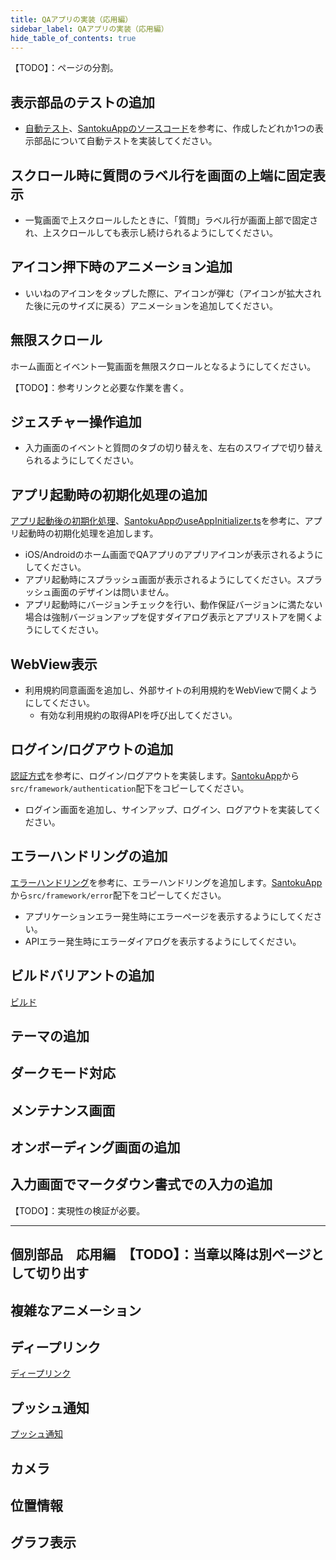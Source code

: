 ```yaml
---
title: QAアプリの実装（応用編）
sidebar_label: QAアプリの実装（応用編）
hide_table_of_contents: true
---
```


【TODO】：ページの分割。

## 表示部品のテストの追加

- [自動テスト](/react-native/santoku/test-planning/ut-planning#%E8%87%AA%E5%8B%95%E3%83%86%E3%82%B9%E3%83%88)、[SantokuAppのソースコード](https://github.com/{@inject:organization}/mobile-app-crib-notes/blob/master/example-app/SantokuApp/src/bases/ui/button/Button.test.tsx)を参考に、作成したどれか1つの表示部品について自動テストを実装してください。

## スクロール時に質問のラベル行を画面の上端に固定表示

- 一覧画面で上スクロールしたときに、「質問」ラベル行が画面上部で固定され、上スクロールしても表示し続けられるようにしてください。

## アイコン押下時のアニメーション追加

- いいねのアイコンをタップした際に、アイコンが弾む（アイコンが拡大された後に元のサイズに戻る）アニメーションを追加してください。

## 無限スクロール

ホーム画面とイベント一覧画面を無限スクロールとなるようにしてください。

【TODO】：参考リンクと必要な作業を書く。

## ジェスチャー操作追加

- 入力画面のイベントと質問のタブの切り替えを、左右のスワイプで切り替えられるようにしてください。

## アプリ起動時の初期化処理の追加

[アプリ起動後の初期化処理](/react-native/santoku/application-architecture/life-cycle-management/initialization)、[SantokuAppのuseAppInitializer.ts](https://github.com/{@inject:organization}/mobile-app-crib-notes/blob/master/example-app/SantokuApp/src/framework/initialize/useAppInitializer.ts)を参考に、アプリ起動時の初期化処理を追加します。

- iOS/Androidのホーム画面でQAアプリのアプリアイコンが表示されるようにしてください。
- アプリ起動時にスプラッシュ画面が表示されるようにしてください。スプラッシュ画面のデザインは問いません。
- アプリ起動時にバージョンチェックを行い、動作保証バージョンに満たない場合は強制バージョンアップを促すダイアログ表示とアプリストアを開くようにしてください。

## WebView表示

- 利用規約同意画面を追加し、外部サイトの利用規約をWebViewで開くようにしてください。
  - 有効な利用規約の取得APIを呼び出してください。

## ログイン/ログアウトの追加

[認証方式](/react-native/santoku/application-architecture/auth/overview)を参考に、ログイン/ログアウトを実装します。[SantokuApp](https://github.com/{@inject:organization}/mobile-app-crib-notes/tree/master/example-app/SantokuApp)から`src/framework/authentication`配下をコピーしてください。

- ログイン画面を追加し、サインアップ、ログイン、ログアウトを実装してください。

## エラーハンドリングの追加

[エラーハンドリング](/react-native/santoku/application-architecture/error-handling/overview)を参考に、エラーハンドリングを追加します。[SantokuApp](https://github.com/{@inject:organization}/mobile-app-crib-notes/tree/master/example-app/SantokuApp)から`src/framework/error`配下をコピーしてください。

- アプリケーションエラー発生時にエラーページを表示するようにしてください。
- APIエラー発生時にエラーダイアログを表示するようにしてください。

## ビルドバリアントの追加

[ビルド](/react-native/santoku/development/build-configuration)

## テーマの追加

## ダークモード対応

## メンテナンス画面

## オンボーディング画面の追加

## 入力画面でマークダウン書式での入力の追加

【TODO】：実現性の検証が必要。

---

## 個別部品　応用編　【TODO】：当章以降は別ページとして切り出す

## 複雑なアニメーション

## ディープリンク

[ディープリンク](/react-native/santoku/application-architecture/deep-link/overview)

## プッシュ通知

[プッシュ通知](/react-native/santoku/application-architecture/push-notification/overview)

## カメラ

## 位置情報

## グラフ表示
